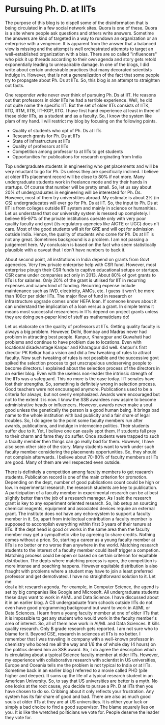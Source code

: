 # Pursuing Ph. D. at IITs

The purpose of this blog is to dispell some of the disinformation that is being circulated in a few social network sites. Quora is one of these.
Quora is a site where people ask questions and others write answers. Sometime the answers are kind of targeted in a way to rundown an organization
or an enterprise with a vengence. It is apparent from the answer that a balanced view is missing and the attempt is well orchestrated attempts
to target an well-established organization with a bias. There are so called "influencers" who pick it up threads according to their own agenda
and story gets retold exponentially leading to unrepairable damage. In one of the blogs, I did write about certain undesirable practices that
many decorated scientists indulge in. However, that is not a generalization of the fact that some people try to propagate about Ph. Ds at IITs.
So, this blog is an attempt to straighten out facts. 

One responder write never ever think of pursuing Ph. Ds at IIT. He reasons out that professors in older IITs he had a terrible experience. Well,
he did not quite name the specific IIT. But the set of older IITs consists of IITK, IITD, IITM, IITB, IIT-KGP, IITG. I have first hand experience
at least in three of these older IITs, as a student and as a faculty. So, I know the system like plam of my hand. I will restrict my blog by
focusing on the following points.

- Quality of students who opt of Ph. Ds at IITs
- Research grants for Ph. Ds at IITs 
- State of infrastructure at IITs
- Quality of professors at IITs
- Competition among professor to at IITs to get students
- Opportunities for publications for research orginating from India

Top undergraduate students in engineering who get placements and will be very reluctant to go for Ph. Ds unless they are specifically inclined. 
I believe at older IITs placement record will be close to 80% if not more. Many undergraduate students work in freelance mode and try their 
hands in startups. Of course that number will be pretty small. So, let us say about 20% of undergraduates in engineering will be interested for
Ph. Ds. However, most of them try universtities abroad. My estimate is about 2% (in CS) undergraducates will ever go for Ph. Ds at IIT. So, 
the input to Ph. Ds at IIT is from colleges outside IIT system and mainly in science or humanities. Let us understand that our university
system is messed up completely. I believe 95-97% of the private institutions operate only with very poor quality faculty and govt (its regulatory
agencies like AICTE or UGC) does n't care. Most of the good students will sit for GRE and will opt for admission outside India. Hence, the quality
of students who come for Ph. Ds at IIT is not any great. Sometimes background is a problem. I am not passing a judgement here. My conclusion
is based on the fact who seem statistically plausible with a caveat that I don't have numbers to back it.

About second point, all institutions in India depend on grants from Govt agenecies. Very few private enterprise help with CSR fund. However, 
most enterprise plough their CSR funds to captive educational setups or startups. CSR came under companies act only in 2013. About 80% of govt
grants to IITs is for salaries. Only 20% of the grant is utilised for IIT  in recurring expenses and capex kind of funding. Recurring expense
include maintenance such as IWD, electricity, AMCs, etc. I guess it won't be more than 100cr per older IITs. The major flow of fund in research
or infrastructure upgrade comes under HEFA loan. If someone knows about it can understand the implication of a loan versus a grant. In simple 
terms it means most successful researchers in IITs depend on project grants unless they are doing pen-paper kind of stuff as mathematicians do!

Let us elaborate on the quality of professors at IITs. Getting quality faculty is always a big problem. However, Delhi, Bombay and Madras never
had problem in attracting best people. Kanpur, Kharagpur and Guwahati had problems and continue to have problem due to locations. Even with locational
disadvantage Kanpur and Kharagpur did well. Kanpur's first director PK Kelkar had a vision and did a few tweaking of rules to attract faculty. 
Now such tweaking of rules is not possible and the successive govt spiked the selection process to get unscrupulous undeserving people to 
become directors. I explained about the selection process of the directors in an earlier blog. Even with the useless non-leader the intrinsic
strength of the IITs was a safeguard. This no more is the case today. IIT senates have lost their strengths. So, something is definitely wrong
in selection process. Good teachers were not encouraged anymore. Publications used to be a criteria for always, but not overly emphasized. Awards
were encouraged but not to the extent it is now. I know the SSB awardees now aspire to become administrative heads or influencers. However,
awards never make a soul good unless the genetically the person is a good human being. It brings bad name to the whole institution with bad 
publicity and a fair share of legal troubles. So, I do agree to the point some faculty members run after awards, publications, and indulge in
internecine politics. Their students suffer due to it. Yet, I believe one can easily spot them. If students fall prey to their charm and fame
they do suffer. Once students were trapped to such a faculty member then things can go really bad for them. However, I have also seen other side
of the story. Many students want to work under such faculty member considering the placements opportunities. So, they should not complain afterwards.
I believe about 70-80% of faculty members at IITs are good. Many of them are well respected even outside. 

There is definitely a competition among faculty members to get reaearch students. Publication record is one of the main criterion for promotion.
Depending on the dept, number of good publications count could be high or low. In experimental research, the research students are key to publication.
A participation of a faculty member in experimental research can be at best slightly better than the job of a research manager. As I said the
research grant is key to any experiment oriented research. So, lab setup an sourcing chemical reagents, equipment and associated devices require
an external grant. The institute does not have any echo-system to support a faculty member in it. So, apart from intellectual contribution a
faculty member is supposed to accomplish everything within first 3 years of their tenure at IITs. If the dept head is good or works in the same
area then the faculty member may get a sympathetic vibe by agreeing to share credits. Nothing comes without a price. So, starting a career as 
a young faculty member at IITs is no better or no worse than anywhere in the world. Matching research students to the interest of a faculty 
member could itself trigger a competion. Matching process could be open or based on certain criterion for equitable distribution. The
depts where matching process is open, the competition is more intense and poaching happens. However equitable distribution is also fraught with
problems where a student may have to join a least preferred professor and get demotivated. I have no straightforward solution to it. Let me  
deal a bit research agenda. For example, in Computer Science, the agend is set by big companies like Google and Microsoft. All undergraduate students
these days want to work in AI/ML and Data Science. I have discussed about it in an earlier blog. A CS undergraduate from schools outside IITs
do not even have good programming background but want to work in AI/ML or Data  Sciences. I learn from a young faculty member at one of older
IITs that it is impossible to get any student who would work in the faculty member's area of interest. So, all of them now work in AI/ML and
Data Sciences. It kills quality research. Only B grade research gets reported. I am not sure who to blame for it. Beyond CSE, research in
sciences at IITs is no better. I remember that I was traveling in company with a well-known professor in chemistry who
bored me all the way and 1/6 the of whole day (4 hours) on the politics denied him an SSB award. So, I do agree the description which
is circulating about a typical Science faculty member at older IITs. However, my experience with collaborative research with scientist in US universities, 
Europe and Oceania tells me the problem is not typical to India or at IITs. Sometime back in an earlier blog I referred to a movie called 
PHD (pile higher and deeper). It sums up the life of a typical research student in an American University. So, to say that US universities are
better is a myth. No one looks at the root cause, you decide to pursue a Ph. D at IITs then you have chosen to do so. Cribbing about it only
reflects your frustration. Any system has its fair share of good and bad. There are also as much good souls at older IITs at they are at US
universities. It is either your luck or simply a bad choice to find a good supervisor. The blame squarely lies on you. It is like the wretched
politicians we vote for. People deserve the leader they vote for.
